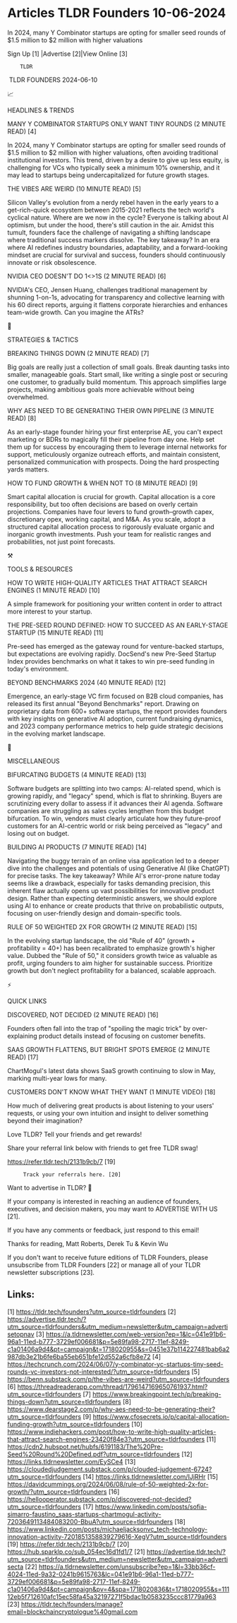 # Articles TLDR Founders 10-06-2024

In 2024, many Y Combinator startups are opting for smaller seed rounds
of $1.5 million to $2 million with higher valuations  

 Sign Up [1] |Advertise [2]|View Online [3] 

		TLDR 

 TLDR FOUNDERS 2024-06-10

📈 

HEADLINES & TRENDS

 MANY Y COMBINATOR STARTUPS ONLY WANT TINY ROUNDS (2 MINUTE READ) [4] 

 In 2024, many Y Combinator startups are opting for smaller seed
rounds of $1.5 million to $2 million with higher valuations, often
avoiding traditional institutional investors. This trend, driven by a
desire to give up less equity, is challenging for VCs who typically
seek a minimum 10% ownership, and it may lead to startups being
undercapitalized for future growth stages. 

 THE VIBES ARE WEIRD (10 MINUTE READ) [5] 

 Silicon Valley's evolution from a nerdy rebel haven in the early
years to a get-rich-quick ecosystem between 2015-2021 reflects the
tech world's cyclical nature. Where are we now in the cycle? Everyone
is talking about AI optimism, but under the hood, there's still
caution in the air. Amidst this tumult, founders face the challenge of
navigating a shifting landscape where traditional success markers
dissolve. The key takeaway? In an era where AI redefines industry
boundaries, adaptability, and a forward-looking mindset are crucial
for survival and success, founders should continuously innovate or
risk obsolescence. 

 NVIDIA CEO DOESN'T DO 1<>1S (2 MINUTE READ) [6] 

 NVIDIA's CEO, Jensen Huang, challenges traditional management by
shunning 1-on-1s, advocating for transparency and collective learning
with his 60 direct reports, arguing it flattens corporate hierarchies
and enhances team-wide growth. Can you imagine the ATRs? 

🧠 

STRATEGIES & TACTICS

 BREAKING THINGS DOWN (2 MINUTE READ) [7] 

 Big goals are really just a collection of small goals. Break daunting
tasks into smaller, manageable goals. Start small, like writing a
single post or securing one customer, to gradually build momentum.
This approach simplifies large projects, making ambitious goals more
achievable without being overwhelmed. 

 WHY AES NEED TO BE GENERATING THEIR OWN PIPELINE (3 MINUTE READ) [8] 

 As an early-stage founder hiring your first enterprise AE, you can't
expect marketing or BDRs to magically fill their pipeline from day
one. Help set them up for success by encouraging them to leverage
internal networks for support, meticulously organize outreach efforts,
and maintain consistent, personalized communication with prospects.
Doing the hard prospecting yards matters. 

 HOW TO FUND GROWTH & WHEN NOT TO (8 MINUTE READ) [9] 

 Smart capital allocation is crucial for growth. Capital allocation is
a core responsibility, but too often decisions are based on overly
certain projections. Companies have four levers to fund
growth–growth capex, discretionary opex, working capital, and M&A.
As you scale, adopt a structured capital allocation process to
rigorously evaluate organic and inorganic growth investments. Push
your team for realistic ranges and probabilities, not just point
forecasts. 

⚒️ 

TOOLS & RESOURCES

 HOW TO WRITE HIGH-QUALITY ARTICLES THAT ATTRACT SEARCH ENGINES (1
MINUTE READ) [10] 

 A simple framework for positioning your written content in order to
attract more interest to your startup. 

 THE PRE-SEED ROUND DEFINED: HOW TO SUCCEED AS AN EARLY-STAGE STARTUP
(15 MINUTE READ) [11] 

 Pre-seed has emerged as the gateway round for venture-backed
startups, but expectations are evolving rapidly. DocSend's new
Pre-Seed Startup Index provides benchmarks on what it takes to win
pre-seed funding in today's environment. 

 BEYOND BENCHMARKS 2024 (40 MINUTE READ) [12] 

 Emergence, an early-stage VC firm focused on B2B cloud companies, has
released its first annual "Beyond Benchmarks" report. Drawing on
proprietary data from 600+ software startups, the report provides
founders with key insights on generative AI adoption, current
fundraising dynamics, and 2023 company performance metrics to help
guide strategic decisions in the evolving market landscape. 

🎁 

MISCELLANEOUS

 BIFURCATING BUDGETS (4 MINUTE READ) [13] 

 Software budgets are splitting into two camps: AI-related spend,
which is growing rapidly, and "legacy" spend, which is flat to
shrinking. Buyers are scrutinizing every dollar to assess if it
advances their AI agenda. Software companies are struggling as sales
cycles lengthen from this budget bifurcation. To win, vendors must
clearly articulate how they future-proof customers for an AI-centric
world or risk being perceived as "legacy" and losing out on budget. 

 BUILDING AI PRODUCTS (7 MINUTE READ) [14] 

 Navigating the buggy terrain of an online visa application led to a
deeper dive into the challenges and potentials of using Generative AI
(like ChatGPT) for precise tasks. The key takeaway? While AI's
error-prone nature today seems like a drawback, especially for tasks
demanding precision, this inherent flaw actually opens up vast
possibilities for innovative product design. Rather than expecting
deterministic answers, we should explore using AI to enhance or create
products that thrive on probabilistic outputs, focusing on
user-friendly design and domain-specific tools. 

 RULE OF 50 WEIGHTED 2X FOR GROWTH (2 MINUTE READ) [15] 

 In the evolving startup landscape, the old "Rule of 40" (growth +
profitability = 40+) has been recalibrated to emphasize growth's
higher value. Dubbed the "Rule of 50," it considers growth twice as
valuable as profit, urging founders to aim higher for sustainable
success. Prioritize growth but don't neglect profitability for a
balanced, scalable approach. 

⚡ 

QUICK LINKS

 DISCOVERED, NOT DECIDED (2 MINUTE READ) [16] 

 Founders often fall into the trap of "spoiling the magic trick" by
over-explaining product details instead of focusing on customer
benefits. 

 SAAS GROWTH FLATTENS, BUT BRIGHT SPOTS EMERGE (2 MINUTE READ) [17] 

 ChartMogul's latest data shows SaaS growth continuing to slow in May,
marking multi-year lows for many. 

 CUSTOMERS DON'T KNOW WHAT THEY WANT (1 MINUTE VIDEO) [18] 

 How much of delivering great products is about listening to your
users' requests, or using your own intuition and insight to deliver
something beyond their imagination? 

Love TLDR? Tell your friends and get rewards!

 Share your referral link below with friends to get free TLDR swag! 

 https://refer.tldr.tech/2131b9cb/7 [19] 

		 Track your referrals here. [20] 

Want to advertise in TLDR? 📰

 If your company is interested in reaching an audience of founders,
executives, and decision makers, you may want to ADVERTISE WITH US
[21]. 

 If you have any comments or feedback, just respond to this email! 

Thanks for reading, 
Matt Roberts, Derek Tu & Kevin Wu 

If you don't want to receive future editions of TLDR Founders, please
unsubscribe from TLDR Founders [22] or manage all of your TLDR
newsletter subscriptions [23]. 

 

Links:
------
[1] https://tldr.tech/founders?utm_source=tldrfounders
[2] https://advertise.tldr.tech/?utm_source=tldrfounders&utm_medium=newsletter&utm_campaign=advertisetopnav
[3] https://a.tldrnewsletter.com/web-version?ep=1&lc=041e91b6-96a1-11ed-b777-3729ef006681&p=5e89fa98-2717-11ef-8249-c1a01406a9d4&pt=campaign&t=1718020955&s=0451e37b114227481bab6a2987db3e21b6fe6ba55eb651bfe12d552a6cfb8e72
[4] https://techcrunch.com/2024/06/07/y-combinator-yc-startups-tiny-seed-rounds-vc-investors-not-interested/?utm_source=tldrfounders
[5] https://benn.substack.com/p/the-vibes-are-weird?utm_source=tldrfounders
[6] https://threadreaderapp.com/thread/1796147169650761937.html?utm_source=tldrfounders
[7] https://www.breakingpoint.tech/p/breaking-things-down?utm_source=tldrfounders
[8] https://www.dearstage2.com/p/why-aes-need-to-be-generating-their?utm_source=tldrfounders
[9] https://www.cfosecrets.io/p/capital-allocation-funding-growth?utm_source=tldrfounders
[10] https://www.indiehackers.com/post/how-to-write-high-quality-articles-that-attract-search-engines-23420f84e3?utm_source=tldrfounders
[11] https://cdn2.hubspot.net/hubfs/6191183/The%20Pre-Seed%20Round%20Defined.pdf?utm_source=tldrfounders
[12] https://links.tldrnewsletter.com/EySCe4
[13] https://cloudedjudgement.substack.com/p/clouded-judgement-6724?utm_source=tldrfounders
[14] https://links.tldrnewsletter.com/IJjRHr
[15] https://davidcummings.org/2024/06/08/rule-of-50-weighted-2x-for-growth/?utm_source=tldrfounders
[16] https://hellooperator.substack.com/p/discovered-not-decided?utm_source=tldrfounders
[17] https://www.linkedin.com/posts/sofia-simarro-faustino_saas-startups-chartmogul-activity-7203649113484083200-BbuA?utm_source=tldrfounders
[18] https://www.linkedin.com/posts/michaeljacksonvc_tech-technology-innovation-activity-7201851358839279616-XegV?utm_source=tldrfounders
[19] https://refer.tldr.tech/2131b9cb/7
[20] https://hub.sparklp.co/sub_054ec16d1fd1/7
[21] https://advertise.tldr.tech/?utm_source=tldrfounders&utm_medium=newsletter&utm_campaign=advertisecta
[22] https://a.tldrnewsletter.com/unsubscribe?ep=1&l=33bb36cf-4024-11ed-9a32-0241b9615763&lc=041e91b6-96a1-11ed-b777-3729ef006681&p=5e89fa98-2717-11ef-8249-c1a01406a9d4&pt=campaign&pv=4&spa=1718020836&t=1718020955&s=11112eb5f712610afc15ec58fa45a32197271f5bdac1b0583235ccc81779a963
[23] https://tldr.tech/founders/manage?email=blockchaincryptologue%40gmail.com